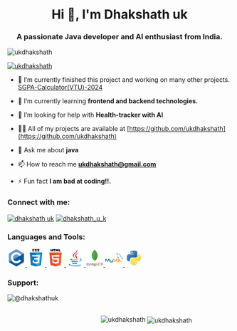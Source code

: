 <h1 align="center">Hi 👋, I'm Dhakshath uk</h1>
<h3 align="center">A passionate Java developer and AI enthusiast from India.</h3>

<p align="left"> <img src="https://komarev.com/ghpvc/?username=ukdhakshath&label=Profile%20views&color=0e75b6&style=flat" alt="ukdhakshath" /> </p>

<p align="left"> <a href="https://github.com/ryo-ma/github-profile-trophy"><img src="https://github-profile-trophy.vercel.app/?username=ukdhakshath" alt="ukdhakshath" /></a> </p>

- 🔭 I’m currently finished this project and working on many other projects. [SGPA-Calculator(VTU)-2024](https://sgpa-calculator-2024scheme.tiiny.site)

- 🌱 I’m currently learning **frontend and backend technologies.**

- 🤝 I’m looking for help with **Health-tracker with AI**

- 👨‍💻 All of my projects are available at [https://github.com/ukdhakshath](https://github.com/ukdhakshath)

- 💬 Ask me about **java**

- 📫 How to reach me **ukdhakshath@gmail.com**

- ⚡ Fun fact **I am bad at coding!!.**

<h3 align="left">Connect with me:</h3>
<p align="left">
<a href="https://linkedin.com/in/dhakshath uk" target="blank"><img align="center" src="https://raw.githubusercontent.com/rahuldkjain/github-profile-readme-generator/master/src/images/icons/Social/linked-in-alt.svg" alt="dhakshath uk" height="30" width="40" /></a>
<a href="https://instagram.com/dhakshath_u_k" target="blank"><img align="center" src="https://raw.githubusercontent.com/rahuldkjain/github-profile-readme-generator/master/src/images/icons/Social/instagram.svg" alt="dhakshath_u_k" height="30" width="40" /></a>
</p>

<h3 align="left">Languages and Tools:</h3>
<p align="left"> <a href="https://www.cprogramming.com/" target="_blank" rel="noreferrer"> <img src="https://raw.githubusercontent.com/devicons/devicon/master/icons/c/c-original.svg" alt="c" width="40" height="40"/> </a> <a href="https://www.w3schools.com/css/" target="_blank" rel="noreferrer"> <img src="https://raw.githubusercontent.com/devicons/devicon/master/icons/css3/css3-original-wordmark.svg" alt="css3" width="40" height="40"/> </a> <a href="https://www.w3.org/html/" target="_blank" rel="noreferrer"> <img src="https://raw.githubusercontent.com/devicons/devicon/master/icons/html5/html5-original-wordmark.svg" alt="html5" width="40" height="40"/> </a> <a href="https://www.java.com" target="_blank" rel="noreferrer"> <img src="https://raw.githubusercontent.com/devicons/devicon/master/icons/java/java-original.svg" alt="java" width="40" height="40"/> </a> <a href="https://www.mongodb.com/" target="_blank" rel="noreferrer"> <img src="https://raw.githubusercontent.com/devicons/devicon/master/icons/mongodb/mongodb-original-wordmark.svg" alt="mongodb" width="40" height="40"/> </a> <a href="https://www.mysql.com/" target="_blank" rel="noreferrer"> <img src="https://raw.githubusercontent.com/devicons/devicon/master/icons/mysql/mysql-original-wordmark.svg" alt="mysql" width="40" height="40"/> </a> <a href="https://www.python.org" target="_blank" rel="noreferrer"> <img src="https://raw.githubusercontent.com/devicons/devicon/master/icons/python/python-original.svg" alt="python" width="40" height="40"/> </a> </p>

<h3 align="left">Support:</h3>
<p><a href="https://www.buymeacoffee.com/@dhakshathuk"> <img align="left" src="https://cdn.buymeacoffee.com/buttons/v2/default-yellow.png" height="50" width="210" alt="@dhakshathuk" /></a></p><br><br>

<p><img align="left" src="https://github-readme-stats.vercel.app/api/top-langs?username=ukdhakshath&show_icons=true&locale=en&layout=compact" alt="ukdhakshath" /></p>

<p>&nbsp;<img align="center" src="https://github-readme-stats.vercel.app/api?username=ukdhakshath&show_icons=true&locale=en" alt="ukdhakshath" /></p>
